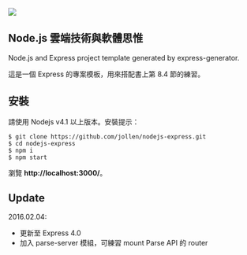 ![](https://travis-ci.org/catamike/nodejs-express.svg?branch=master)

## Node.js 雲端技術與軟體思惟

Node.js and Express project template generated by express-generator.

這是一個 Express 的專案模板，用來搭配書上第 8.4 節的練習。

## 安裝

請使用 Nodejs v4.1 以上版本。安裝提示：

```
$ git clone https://github.com/jollen/nodejs-express.git
$ cd nodejs-express
$ npm i
$ npm start
```

瀏覽 **http://localhost:3000/**。

## Update

2016.02.04:
 * 更新至 Express 4.0
 * 加入 parse-server 模組，可練習 mount Parse API 的 router